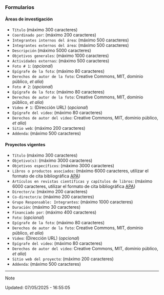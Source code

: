 ### Formularios

#### Àreas de investigación
* `Título` (máximo 300 caracteres)
* `Coordinado por`: (máximo 200 caracteres)
* `Integrantes internos del área`: (máximo 500 caracteres)
* `Integrantes externos del área`: (máximo 500 caracteres)
* `Descripción` (máximo 5000 caracteres)
* `Objetivos generales`: (máximo 1000 caracteres)
* `Actividades externas`: (máximo 500 caracteres)
* `Foto # 1`: (_opcional_)
* `Epígrafe de la foto`: (máximo 80 caracteres)
* `Derechos de autor de la foto`: Creative Commons, MIT, dominio público, _et alia_)
* `Foto # 2`: (_opcional_)
* `Epígrafe de la foto`: (máximo 80 caracteres)
* `Derechos de autor de la foto`: Creative Commons, MIT, dominio público, _et alia_)
* `Video # 1`: (Dirección URL) (_opcional_)
* `Epígrafe del video`: (máximo 80 caracteres)
* `Derechos de autor del video`: Creative Commons, MIT, dominio público, _et alia_)
* `Sitio web`: (máximo 200 caracteres)
* `Addenda`: (máximo 500 caracteres)

#### Proyectos vigentes
* `Título` (máximo 300 caracteres)
* `Objetivo(s)`: (máximo 3000 caracteres)
* `Objetivos específicos`: (máximo 3000 caracteres)
* `Libros o productos asociados`: (máximo 6000 caracteres, utilizar el formato de cita bibliográfica [APA](https://biblioguias.uam.es/citar/estilo_apa_7th_ed))
* `‌Artículos en revistas científicas y capítulos de libros`: (máximo 6000 caracteres, utilizar el formato de cita bibliográfica [APA](https://biblioguias.uam.es/citar/estilo_apa_7th_ed))
* `Director/a`: (máximo 200 caracteres)
* `Co-director/a`: (máximo 200 caracteres)
* `Grupo Responsable: Integrantes`: (máximo 1000 caracteres)
* `Duración`: (máximo 30 caracteres)
* `Financiado por`: (máximo 400 caracteres)
*  `Foto`: (_opcional_)
* `Epígrafe de la foto`: (máximo 80 caracteres)
* `Derechos de autor de la foto`: Creative Commons, MIT, dominio público, _et alia_)
* `Video`: (Dirección URL) (_opcional_)
* `Epígrafe del video`: (máximo 80 caracteres)
* `Derechos de autor del video`: Creative Commons, MIT, dominio público, _et alia_)
* `Sitio web del proyecto`: (máximo 200 caracteres)
* `Addenda`: (máximo 500 caracteres)

---
> [!NOTE]
> Updated: 07/05/2025 - 16:55:05

